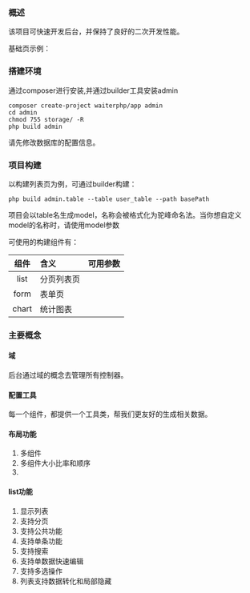 ### 概述
该项目可快速开发后台，并保持了良好的二次开发性能。

基础页示例：



### 搭建环境

通过composer进行安装,并通过builder工具安装admin
```$xslt
composer create-project waiterphp/app admin
cd admin
chmod 755 storage/ -R
php build admin
```
请先修改数据库的配置信息。


### 项目构建
以构建列表页为例，可通过builder构建：

```
php build admin.table --table user_table --path basePath
```
项目会以table名生成model，名称会被格式化为驼峰命名法。当你想自定义model的名称时，请使用model参数

可使用的构建组件有：

|组件|含义|可用参数|
|:--:|:--|:--|
|list|分页列表页||
|form|表单页||
|chart|统计图表||

### 主要概念

#### 域
后台通过域的概念去管理所有控制器。

#### 配置工具
每一个组件，都提供一个工具类，帮我们更友好的生成相关数据。

#### 布局功能
1. 多组件
2. 多组件大小比率和顺序
3. 

#### list功能
1. 显示列表
2. 支持分页
3. 支持公共功能
4. 支持单条功能
5. 支持搜索
6. 支持单数据快速编辑
7. 支持多选操作
8. 列表支持数据转化和局部隐藏

### 



